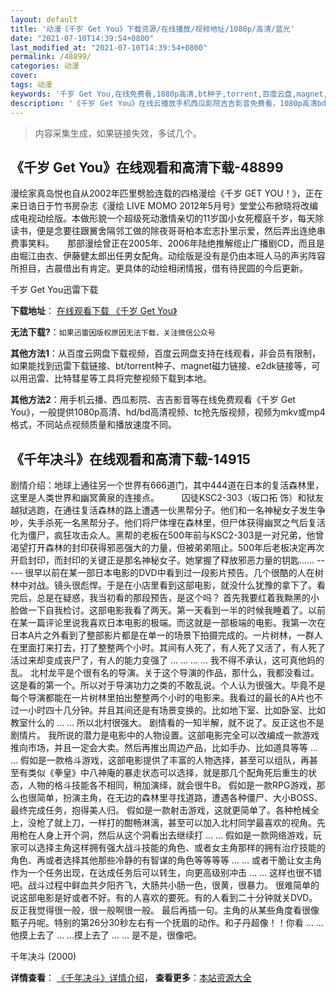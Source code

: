 ```yaml
---
layout: default
title: '动漫《千岁 Get You》下载资源/在线播放/视频地址/1080p/高清/蓝光'
date: "2021-07-10T14:39:54+0800"
last_modified_at: "2021-07-10T14:39:54+0800"
permalink: /48899/
categories: 动漫
cover:
tags: 动漫
keywords: '千岁 Get You,在线免费看,1080p高清,bt种子,torrent,百度云盘,magnet,磁力链,迅雷下载资源'
description: '《千岁 Get You》在线云播放手机西瓜影院吉吉影音免费看，1080p高清bd/hd未删减完整版和tc抢先枪版，mkv/mp4格式，附带bt/torrent种子、magnet/磁力链、百度云盘、网盘资源迅雷下载链接'
---
```


>内容采集生成，如果链接失效，多试几个。


## 《千岁 Get You》在线观看和高清下载-48899

漫绘家真岛悦也自从2002年匹里劈脸连载的四格漫绘《千岁 GET YOU！》，正在来日诰日于竹书房杂志《漫绘 LIVE MOMO 2012年5月号》堂堂公布掀晓将改编成电视动绘版。本做形貌一个超级死动激情亲切的11岁国小女死樱庭千岁，每天除读书，便是念要往跟黉舍隔邻工做的除夜哥哥柏本宏志扑里示爱，然后弄出连绝串费事笑料。　　那部漫绘曾正在2005年、2006年陆绝推解缆止广播剧CD，而且是由堀江由衣、伊藤健太郎出任男女配角。动绘版是没有是仍由本班人马的声劣阵容所担目，古晨借出有肯定。更具体的动绘相闭情报，借有待民圆的今后更新。


千岁 Get You迅雷下载

**下载地址**： [在线观看下载 《千岁 Get You》](https://www.993dy.com//vod-detail-id-4720.html) 


**无法下载?**：`如果迅雷因版权原因无法下载，关注微信公众号 `

**其他方法1**：从百度云网盘下载视频，百度云网盘支持在线观看，非会员有限制，如果能找到迅雷下载链接、bt/torrent种子、magnet磁力链接、e2dk链接等，可以用迅雷、比特彗星等工具将完整视频下载到本地。

**其他方法2**：用手机云播、西瓜影院、吉吉影音等在线免费观看《千岁 Get You》，一般提供1080p高清、hd/bd高清视频、tc抢先版视频，视频为mkv或mp4格式，不同站点视频质量和播放速度不同。


## 《千年决斗》在线观看和高清下载-14915

剧情介绍：地球上通往另一个世界有666道门，其中444道在日本的复活森林里，这里是人类世界和幽冥黄泉的连接点。  　　囚徒KSC2-303（坂口拓 饰）和狱友越狱逃跑，在通往复活森林的路上遭遇一伙黑帮分子。他们和一名神秘女子发生争吵，失手杀死一名黑帮分子。他们将尸体埋在森林里，但尸体获得幽冥之气后复活化为僵尸，疯狂攻击众人。黑帮的老板在500年前与KSC2-303是一对兄弟，他曾渴望打开森林的封印获得邪恶强大的力量，但被弟弟阻止。500年后老板决定再次开启封印，而封印的关键正是那名神秘女子。她掌握了释放邪恶力量的钥匙…… ----- 很早以前在某一部日本电影的DVD中看到过一段影片预告。几个很酷的人在树林中对战。镜头很彪悍。于是在小店里看到这部电影，就没什么犹豫的拿下了。看完后，总是在疑惑，我当初看的那段预告，是这个吗？ 首先我要红着我黝黑的小脸做一下自我检讨。这部电影我看了两天。第一天看到一半的时候我睡着了。以前在某一篇评论里说我喜欢日本电影的极端。而这就是一部极端的电影。我第一次在日本A片之外看到了整部影片都是在单一的场景下拍摄完成的。一片树林，一群人在里面打来打去，打了整整两个小时。其间有人死了，有人死了又活了，有人死了活过来却变成丧尸了，有人的能力变强了 … … … … 我不得不承认，这可真他妈的乱。 北村龙平是个很有名的导演。关于这个导演的作品，那什么，我都没看过。这是看的第一个。所以对于导演功力之类的不敢乱说。个人认为很强大。毕竟不是每个导演都能在一片树林里拍出整整两个小时的电影来。我看过的最长的A片也不过一小时四十几分钟。并且其间还是有场景变换的。比如地下室、比如卧室、比如教室什么的 … … 所以北村很强大。 剧情看的一知半解，就不说了。反正这也不是剧情片。 我所说的潜力是电影中的人物设置。这部电影完全可以改编成一款游戏推向市场，并且一定会大卖。然后再推出周边产品，比如手办、比如道具等等 … … 假如是一款格斗游戏，这部电影提供了丰富的人物选择，甚至可以组队，再甚至有类似《拳皇》中八神庵的暴走状态可以选择，就是那几个配角死后重生的状态，人物的格斗技能各不相同，稍加演绎，就会很牛B。 假如是一款RPG游戏，那么也很简单，扮演主角，在无边的森林里寻找道路，遭遇各种僵尸、大小BOSS、最终完成任务，抱得美人归。 假如是一款射击游戏，这就更简单了。各种枪械全上，没枪了就上刀，一样打的酣畅淋漓，甚至可以加入北村同学最喜欢的视角。先用枪在人身上开个洞，然后从这个洞看出去继续打 … … 假如是一款网络游戏，玩家可以选择主角这样拥有强大战斗技能的角色、或者女主角那样的拥有治疗技能的角色、再或者选择其他那些冷静的有智谋的角色等等等等 … … 或者干脆让女主角作为一个任务出现，在达成任务后可以转生，向更高级别冲击 … … 这样也很不错吧。战斗过程中鲜血共夕阳齐飞，大肠共小肠一色，很黄，很暴力。 很难简单的说这部电影是好或者不好。有的人喜欢的要死。有的人看到二十分钟就关DVD。反正我觉得很一般，很一般啊很一般。 最后再插一句。主角的从某些角度看很像甄子丹呢。特别的第26分30秒左右有一个抚眉的动作。和子丹超像！！你看 … … 他摸上去了 … …摸上去了 … … 是不是，很像吧。


千年决斗 (2000)

**详情查看**： [《千年决斗》详情介绍](/movie/14915/)， **查看更多**：[本站资源大全](/movie/t/all/)

